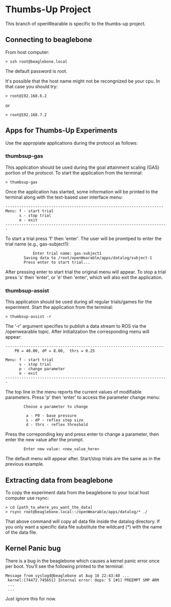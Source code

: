 # Thumbs-Up Project

This branch of openWearable is specific to the thumbs-up project.

## Connecting to beaglebone

From host computer:

```
> ssh root@beaglebone.local
```

The default password is root.

It's possible that the host name might not be recongnized be your cpu. In that case you should try:

```
> root@192.168.6.2
```

or

```
> root@192.168.7.2
```
## Apps for Thumbs-Up Experiments

Use the appropiate applications during the protocol as follows:

### thumbsup-gas

This application should be used during the goal attainment scaling (GAS) portion of the protocol. To start the application from the terminal:

```
> thumbsup-gas
```
Once the application has started, some information will be printed to the terminal along with the text-based user interface menu:

```
---------------------------------------------------------------------
Menu: f - start trial
      s - stop trial
      e - exit
-----------------------------------------------------------------------
```

To start a trial press 'f' then 'enter'. The user will be promtped to enter the trial name (e.g., gas-subject1):

```
    		Enter trial name: gas-subject1
		Saving data to /root/openWearable/apps/datalog/subject-1
		Press enter to start trial...
```
After pressing enter to start trial the original menu will appear. To stop a trial press 's' then 'enter', or 'e' then 'enter', which will also exit the application.

### thumbsup-assist

This application should be used during all regular trials/games for the experiment. Start the application from the terminal:

```
> thumbsup-assist -r
```
The '-r' argument specifies to publish a data stream to ROS via the /openwearable topic.
After initialization the corresponding menu will appear:

```
---------------------------------------------------------------------
 	P0 = 40.00,	dP = 8.00,	thrs = 0.25

Menu: f - start trial
      s - stop trial
      p - change parameter
      e - exit
-----------------------------------------------------------------------
```

The top line in the menu reports the current values of modifiable parameters. Press 'p' then 'enter' to access the parameter change menu:

```
		Choose a parameter to change

		 a - P0 - base pressure
		 s - dP - reflex step size
		 d - thrs - reflex threshold
```

Press the correponding key and press enter to change a parameter, then enter the new value after the prompt.
```
		Enter new value: <new_value_here>
```
The default menu will appear after. Start/stop trials are the same as in the previous example.

## Extracting data from beaglebone
To copy the experiment data from the beaglebone to your local host computer use rsync:

```
> cd [path_to_where_you_want_the_data]
> rsync root@beaglebone.local:~/openWearable/apps/datalog/* ./
```
That above command will copy all data file inside the datalog directory. If you only want a specific data file substitute the wildcard (\*) with the name of the data file.

## Kernel Panic bug
There is a bug in the beaglebone which causes a kernel panic error once per boot. You'll see the following printed to the terminal:

```
Message from syslogd@beaglebone at Aug 16 22:43:48 ...
 kernel:[74472.745651] Internal error: Oops: 5 [#1] PREEMPT SMP ARM
 ...
 ...
````

Just ignore this for now.
